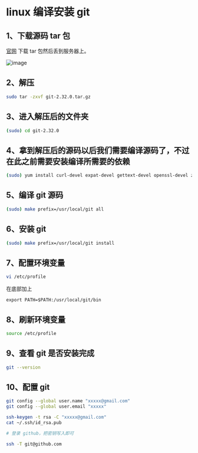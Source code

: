 # linux 编译安装 git

## 1、下载源码 tar 包

[官网](https://github.com/git/git/releases) 下载 tar 包然后丢到服务器上。

![image](https://github.com/TomatoZ7/notes-of-tz/blob/master/images/linux_ins_git1.png)

## 2、解压

```bash
sudo tar -zxvf git-2.32.0.tar.gz
```

## 3、进入解压后的文件夹

```bash
(sudo) cd git-2.32.0
```

## 4、拿到解压后的源码以后我们需要编译源码了，不过在此之前需要安装编译所需要的依赖

```bash
(sudo) yum install curl-devel expat-devel gettext-devel openssl-devel zlib-devel gcc perl-ExtUtils-MakeMaker
```

## 5、编译 git 源码

```bash
(sudo) make prefix=/usr/local/git all
```

## 6、安装 git

```bash
(sudo) make prefix=/usr/local/git install
```

## 7、配置环境变量

```bash
vi /etc/profile
```

在底部加上

```
export PATH=$PATH:/usr/local/git/bin
```

## 8、刷新环境变量

```bash
source /etc/profile
```

## 9、查看 git 是否安装完成

```bash
git --version
```

## 10、配置 git

```bash
git config --global user.name "xxxxx@gmail.com"
git config --global user.email "xxxxx"

ssh-keygen -t rsa -C "xxxxx@gmail.com"
cat ~/.ssh/id_rsa.pub

# 登录 github，把密钥写入即可

ssh -T git@github.com
```